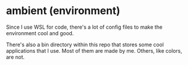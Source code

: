 # ambient (environment)

Since I use WSL for code, there's a lot of config files to make
the environment cool and good.

There's also a bin directory within this repo that stores some
cool applications that I use. Most of them are made by me. Others,
like colors, are not.
